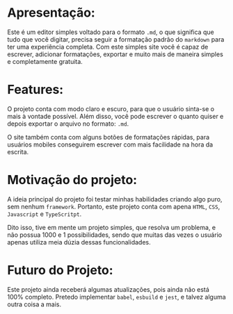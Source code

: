 # Apresentação:

Este é um editor simples voltado para o formato `.md`, o que significa que tudo que você digitar, precisa seguir a formatação padrão do `markdown` para ter uma experiência completa.
Com este simples site você é capaz de escrever, adicionar formatações, exportar e muito mais de maneira simples e completamente gratuita.

# Features:

O projeto conta com modo claro e escuro, para que o usuário sinta-se o mais à vontade possível. Além disso, você pode escrever o quanto quiser e depois exportar o arquivo no formato:
`.md`.

O site também conta com alguns botões de formatações rápidas, para usuários mobiles conseguirem escrever com mais facilidade na hora da escrita.

# Motivação do projeto:

A ideia principal do projeto foi testar minhas habilidades criando algo puro, sem nenhum `framework`. Portanto, este projeto conta com apena `HTML`, `CSS`, `Javascript` e `TypeScritpt`.

Dito isso, tive em mente um projeto simples, que resolva um problema, e não possua 1000 e 1 possibilidades, sendo que muitas das vezes o usuário apenas utiliza meia dúzia dessas
funcionalidades.

# Futuro do Projeto:

Este projeto ainda receberá algumas atualizações, pois ainda não está 100% completo. Pretedo implementar `babel`, `esbuild` e `jest`, e talvez alguma outra coisa a mais.
